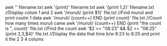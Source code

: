 awk '' filename.txt
awk '{print}' filename.txt
awk '{print $1,$2}' filename.txt //Display colum 1 and 2 
awk '/muruli/ {print $1}' file.txt //Find muruli and print coulm 1 data
awk '/muruli/ {count++} END {print count}' file.txt //Count how many times muruli came
awk '/muruli/ {count++} END {print "the count is ", count}' file.txt //Find the count
awk '$2 >= "08:23" && $2 <= "08:25" {print $2,$3,$4}' file.txt  //Display the data that time b/w 8:23 to 8:25 and print it the 2 3 4 colums
